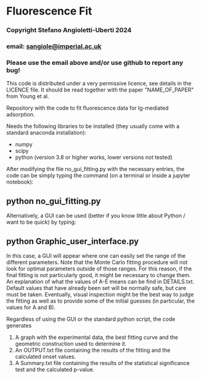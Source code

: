 # Fluorescence Fit

### Copyright Stefano Angioletti-Uberti 2024
### email: sangiole@imperial.ac.uk
### Please use the email above and/or use github to report any bug!

This code is distributed under a very permissive licence, see details in the LICENCE file.
It should be read together with the paper "NAME_OF_PAPER" from Young et al.





Repository with the code to fit fluorescence data for Ig-mediated adsorption.

Needs the following libraries to be installed (they usually come with a standard anaconda installation):

- numpy 
- scipy
- python (version 3.8 or higher works, lower versions not tested)

After modifying the file no_gui_fitting.py with the necessary entries, the code can be simply typing the command
(on a terminal or inside a jupyter notebook):

## python no_gui_fitting.py

Alternatively, a GUI can be used (better if you know little about Python / want to be quick) by typing: 

## python Graphic_user_interface.py

In this case, a GUI will appear where one can easily set the range of the different parameters. Note that the Monte Carlo
fitting procedure will not look for optimal parameters outside of those ranges. For this reason, if the final fitting is not
particularly good, it might be necessary to change them. An explanation of what the values of A-E means can be find in DETAILS.txt. 
Default values that have already been set will be normally safe, but care must be taken. Eventually, visual inspection might be the 
best way to judge the fitting as well as to provide some of the initial guesses (in particular, the values for A and B).

Regardless of using the GUI or the standard python script, the code generates 
1) A graph with the experimental data, the best fitting curve and the geometric construction used to determine it. 
2) An OUTPUT.txt file containing the results of the fitting and the calculated onset values.
3) A Summary.txt file containing the results of the statistical significance test and the calculated p-value.
